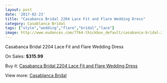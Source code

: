 ```yaml
---
layout: post
date: '2017-02-23'
title: "Casabanca Bridal 2204 Lace Fit and Flare Wedding Dress"
category: Casablanca Bridal
tags: ["style","wedding","flare","bridal","lace"]
image: http://www.eudances.com/7764-thickbox_default/casabanca-bridal-2204-lace-fit-and-flare-wedding-dress.jpg
---
```

Casabanca Bridal 2204 Lace Fit and Flare Wedding Dress

On Sales: **$315.99**
<a href="https://www.eudances.com/en/casablanca-bridal/2743-casabanca-bridal-2204-lace-fit-and-flare-wedding-dress.html"><amp-img layout="responsive" width="600" height="600" src="//www.eudances.com/7764-thickbox_default/casabanca-bridal-2204-lace-fit-and-flare-wedding-dress.jpg" alt="Casabanca Bridal 2204 Lace Fit and Flare Wedding Dress 0" /></a>
<a href="https://www.eudances.com/en/casablanca-bridal/2743-casabanca-bridal-2204-lace-fit-and-flare-wedding-dress.html"><amp-img layout="responsive" width="600" height="600" src="//www.eudances.com/7767-thickbox_default/casabanca-bridal-2204-lace-fit-and-flare-wedding-dress.jpg" alt="Casabanca Bridal 2204 Lace Fit and Flare Wedding Dress 1" /></a>
<a href="https://www.eudances.com/en/casablanca-bridal/2743-casabanca-bridal-2204-lace-fit-and-flare-wedding-dress.html"><amp-img layout="responsive" width="600" height="600" src="//www.eudances.com/7766-thickbox_default/casabanca-bridal-2204-lace-fit-and-flare-wedding-dress.jpg" alt="Casabanca Bridal 2204 Lace Fit and Flare Wedding Dress 2" /></a>
<a href="https://www.eudances.com/en/casablanca-bridal/2743-casabanca-bridal-2204-lace-fit-and-flare-wedding-dress.html"><amp-img layout="responsive" width="600" height="600" src="//www.eudances.com/7765-thickbox_default/casabanca-bridal-2204-lace-fit-and-flare-wedding-dress.jpg" alt="Casabanca Bridal 2204 Lace Fit and Flare Wedding Dress 3" /></a>

Buy it: [Casabanca Bridal 2204 Lace Fit and Flare Wedding Dress](https://www.eudances.com/en/casablanca-bridal/2743-casabanca-bridal-2204-lace-fit-and-flare-wedding-dress.html "Casabanca Bridal 2204 Lace Fit and Flare Wedding Dress")

View more: [Casablanca Bridal](https://www.eudances.com/en/4-casablanca-bridal "Casablanca Bridal")